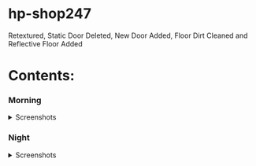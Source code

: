 # hp-shop247
Retextured, Static Door Deleted, New Door Added, Floor Dirt Cleaned and Reflective Floor Added

# Contents:

### Morning

<details><summary>Screenshots</summary>

<img src="https://i.postimg.cc/mkDZcHwb/hp-binco-morning-1.png" alt="Alt Text" width="1000" height="500">
<img src="https://i.postimg.cc/SRvScxTc/hp-binco-morning-2.png" alt="Alt Text" width="1000" height="500">
<img src="https://i.postimg.cc/HWZsq6Yj/hp-binco-morning-3.png" alt="Alt Text" width="1000" height="500">
<img src="https://i.postimg.cc/1585sDXB/hp-binco-morning-4.png" alt="Alt Text" width="1000" height="500">

</details>

### Night

<details><summary>Screenshots</summary>

<img src="https://i.postimg.cc/BQRZ6t10/hp-binco-night-1.png" alt="Alt Text" width="1000" height="500">
<img src="https://i.postimg.cc/yNHVm5Pp/hp-binco-night-2.png" alt="Alt Text" width="1000" height="500">
<img src="https://i.postimg.cc/wBQ90V4q/hp-binco-night-3.png" alt="Alt Text" width="1000" height="500">
<img src="https://i.postimg.cc/9MXCS7sG/hp-binco-night-4.png" alt="Alt Text" width="1000" height="500">

</details>
